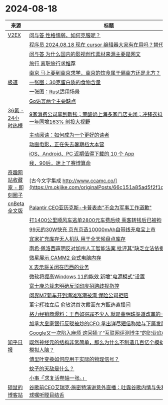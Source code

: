 ﻿# 2024-08-18

|来源|标题|
|---|---|
|[V2EX](https://www.v2ex.com/index.xml)|[ 问与答 性格懦弱，如何克服呢？](https://www.v2ex.com/t/1065847#reply13)|
||[ 程序员 2024.08.18 现在 cursor 编辑器大家有在用吗？替代 vscode？](https://www.v2ex.com/t/1065842#reply12)|
||[ 问与答 为什么国内的影视创作素材来源主要是网文](https://www.v2ex.com/t/1065826#reply20)|
||[ 旅行 离职旅行求推荐](https://www.v2ex.com/t/1065825#reply11)|
||[ 南京 马上要到南京求学，南京的饮食属于偏南方还是北方？](https://www.v2ex.com/t/1065821#reply19)|
|[极道](https://www.jdon.com/jivejdon/rss)|[一张图：30克蛋白质的食物含量](https://www.jdon.com/75063.html)|
||[一张图：Rust适用场景](https://www.jdon.com/75062.html)|
||[Go语言两个主要缺点](https://www.jdon.com/75061.html)|
|[36氪 - 24小时热榜](https://rss.mifaw.com/articles/5c8bb11a3c41f61efd36683e/5c91d2e23882afa09dff4901)|[9家消费公司拿到新钱；茉酸奶上海多家门店关闭；冲锋衣抖音销售额近一年同增163% 创投大视野](https://36kr.com/p/2909778945334153)|
||[主动阅读：如何成为一个更好的读者](https://36kr.com/p/2894358142081671)|
||[动画电影，正在失去暑期档大本营](https://36kr.com/p/2909737378175617)|
||[iOS、Android、PC 近期值得下载的 10 个 App](https://36kr.com/p/2909746819357315)|
||[我，90后，迷上了赛博算命](https://36kr.com/p/2909704337824391)|
|[奇趣网站收藏家 - 即刻圈子](https://rsshub.app/jike/topic/55d81b4b60b296e5679785de)|[古今文字集成 http://www.ccamc.co/](https://m.okjike.com/originalPosts/66c151a85ad5f2f1d33b4913)|
|[cnBeta全文版](http://feeds2.feedburner.com/cnbeta-full)|[Palantir CEO亚历克斯-卡普表态"不会为军事工作道歉"](https://m.cnbeta.com.tw/view/1442599.htm)|
||[打1400公里顺风车逃单2800元车费后续 乘客转钱后已被拘](https://m.cnbeta.com.tw/view/1442598.htm)|
||[99元的30W快充 京东京造10000mAh自带线充电宝上市](https://m.cnbeta.com.tw/view/1442597.htm)|
||[宜家扩充库存无人机队 用于全天候盘点库存](https://m.cnbeta.com.tw/view/1442596.htm)|
||[南希·佩洛西声明反对加州人工智能法案 批评其"缺乏立法依据"](https://m.cnbeta.com.tw/view/1442595.htm)|
||[微星展示 CAMM2 台式电脑内存](https://m.cnbeta.com.tw/view/1442594.htm)|
||[X 表示将关闭在巴西的业务](https://m.cnbeta.com.tw/view/1442593.htm)|
||[微软将提高Windows 11的能效 新增"电源模式"设置](https://m.cnbeta.com.tw/view/1442592.htm)|
||[富士康总裁未明确反驳印度招聘歧视指控](https://m.cnbeta.com.tw/view/1442591.htm)|
||[问界M7新车开到海滩涨潮被淹 保险公司拒赔](https://m.cnbeta.com.tw/view/1442590.htm)|
||[董宇辉独立后 俞敏洪首次露面东方甄选直播间](https://m.cnbeta.com.tw/view/1442586.htm)|
||[格力经销商爆料：王自如得罪不少人 就是董明珠渠道改革的一柄剑](https://m.cnbeta.com.tw/view/1442585.htm)|
||[加拿大皇家银行反驳被炒的CFO 拿出详尽短信称她与下属发展地下情](https://m.cnbeta.com.tw/view/1442584.htm)|
||[Google又一次陷入麻烦 这回捅了“互联网评测博主”的职业底线](https://m.cnbeta.com.tw/view/1442583.htm)|
|[知乎日报](https://feedx.net/rss/zhihudaily.xml)|[既然神经元的结构非常简单，那么为什么不制造几百亿个模拟神经元来模拟人脑？](https://daily.zhihu.com/story/9774692)|
||[傅里叶变换如何应用于实际的物理信号？](https://daily.zhihu.com/story/9774699)|
||[蚊子的天敌是什么？](https://daily.zhihu.com/story/9774708)|
||[小事 ·「求复活卷轴一张。」](https://daily.zhihu.com/story/9774682)|
|[硕鼠的博客站](http://lukefan.com/?feed=rss2)|[谷歌前CEO艾瑞克·施密特演讲意外直播：吐露谷歌内情与失利真相，全球嘱听瞠目结舌](https://lukefan.com/2024/08/18/%e8%b0%b7%e6%ad%8c%e5%89%8dceo%e8%89%be%e7%91%9e%e5%85%8b%c2%b7%e6%96%bd%e5%af%86%e7%89%b9%e6%bc%94%e8%ae%b2%e6%84%8f%e5%a4%96%e7%9b%b4%e6%92%ad%ef%bc%9a%e5%90%90%e9%9c%b2%e8%b0%b7%e6%ad%8c%e5%86%85/)|

